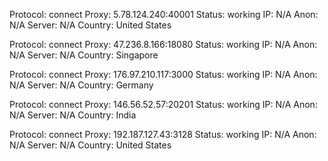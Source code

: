 Protocol: connect
Proxy: 5.78.124.240:40001
Status: working
IP: N/A
Anon: N/A
Server: N/A
Country: United States

Protocol: connect
Proxy: 47.236.8.166:18080
Status: working
IP: N/A
Anon: N/A
Server: N/A
Country: Singapore

Protocol: connect
Proxy: 176.97.210.117:3000
Status: working
IP: N/A
Anon: N/A
Server: N/A
Country: Germany

Protocol: connect
Proxy: 146.56.52.57:20201
Status: working
IP: N/A
Anon: N/A
Server: N/A
Country: India

Protocol: connect
Proxy: 192.187.127.43:3128
Status: working
IP: N/A
Anon: N/A
Server: N/A
Country: United States

